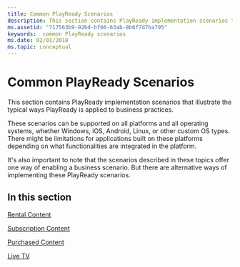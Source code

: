 ```yaml
---
title: Common PlayReady Scenarios
description: This section contains PlayReady implementation scenarios that illustrate the typical ways PlayReady is applied to business practices.
ms.assetid: "717563b9-92bd-bf66-63ab-8b6f7d7ba795"
keywords:  common PlayReady scenarios
ms.date: 02/01/2018
ms.topic: conceptual
---
```



# Common PlayReady Scenarios


This section contains PlayReady implementation scenarios that illustrate the typical ways PlayReady is applied to business practices.

These scenarios can be supported on all platforms and all operating systems, whether Windows, iOS, Android, Linux, or other custom OS types. There might be limitations for applications built on these platforms depending on what functionalities are integrated in the platform.

It's also important to note that the scenarios described in these topics offer one way of enabling a business scenario. But there are alternative ways of implementing these PlayReady scenarios.

## In this section

[Rental Content](scenario-rental-content.md)

[Subscription Content](scenario-subscription-content.md)

[Purchased Content](scenario-purchased-content.md)

[Live TV](scenario-live-tv.md)

